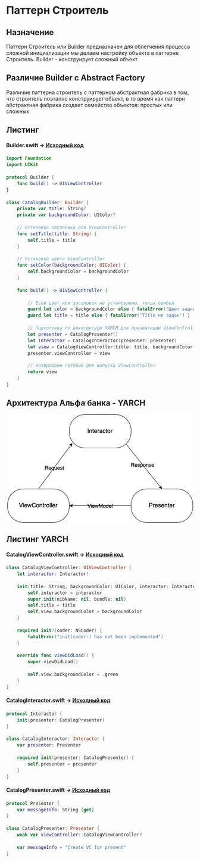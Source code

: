 # Паттерн Строитель

## Назначение 

Паттерн Строитель или Builder предназначен для облегчения процесса сложной инициализации мы делаем настройку объекта в
паттерне Строитель. Builder - конструирует сложный объект

## Различие Builder с Abstract Factory

Различие паттерна строитель с паттерном абстрактная фабрика в том, что
строитель поэтапно конструирует объект, в то время как паттерн абстрактная фабрика
создает семейство объектов: простых или сложных

## Листинг 

#### Builder.swift -> [Исходный код](https://github.com/timoninas/design-patterns/blob/master/Creational%20Patterns/Builder/Builder.swift)

```Swift
import Foundation
import UIKit

protocol Builder {
    func build() -> UIViewController
}

class CatalogBuilder: Builder {
    private var title: String?
    private var backgroundColor: UIColor?
    
    // Установка заголовка для ViewController
    func setTitle(title: String) { 
        self.title = title
    }
    
    // Установка цвета ViewController
    func setColor(backgroundColor: UIColor) {
        self.backgroundColor = backgroundColor
    }
    
    func build() -> UIViewController {
    
        // Если цвет или заголовок не установлены, тогда ошибка
        guard let color = backgroundColor else { fatalError("Цвет заднего фона не задан") }
        guard let title = title else { fatalError("Title не задан") }
        
        // Подготовка по архитектуре YARCH для презентации ViewController
        let presenter = CatalogPresenter()
        let interactor = CatalogInteractor(presenter: presenter)
        let view = CatalogViewController(title: title, backgroundColor: color, interactor: interactor)
        presenter.viewController = view
        
        // Возвращаем готовый для выпуска ViewController
        return view
    }
}
```

## Архитектура Альфа банка - YARCH 

<p align="center">
  <img src="https://github.com/timoninas/design-patterns/blob/master/Creational%20Patterns/Builder/yarch.png"/>
</p>

## Листинг YARCH

#### CatalogViewController.swift -> [Исходный код](https://github.com/timoninas/design-patterns/blob/master/Creational%20Patterns/Builder/CatalogViewController.swift)

```Swift
class CatalogViewController: UIViewController {
    let interactor: Interactor!
    
    init(title: String, backgroundColor: UIColor, interactor: Interactor) {
        self.interactor = interactor
        super.init(nibName: nil, bundle: nil)
        self.title = title
        self.view.backgroundColor = backgroundColor
    }
    
    required init?(coder: NSCoder) {
        fatalError("init(coder:) has not been implemented")
    }
    
    override func viewDidLoad() {
        super.viewDidLoad()

        self.view.backgroundColor = .green
    }
}
```

#### CatalogInteractor.swift -> [Исходный код](https://github.com/timoninas/design-patterns/blob/master/Creational%20Patterns/Builder/CatalogInteractor.swift)

```Swift
protocol Interactor {
    init(presenter: CatalogPresenter)
}

class CatalogInteractor: Interactor {
    var presenter: Presenter
    
    required init(presenter: CatalogPresenter) {
        self.presenter = presenter
    }
}
```

#### CatalogPresenter.swift -> [Исходный код](https://github.com/timoninas/design-patterns/blob/master/Creational%20Patterns/Builder/CatalogPresenter.swift)

```Swift
protocol Presenter {
    var messageInfo: String {get}
}

class CatalogPresenter: Presenter {
    weak var viewController: CatalogViewController?
    
    var messageInfo = "Create VC for present"
}
```
